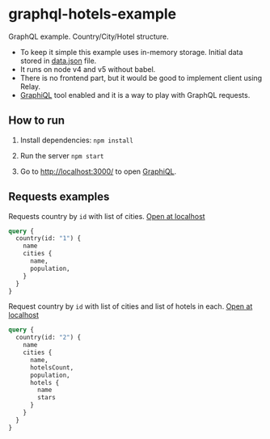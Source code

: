 # graphql-hotels-example
GraphQL example. Country/City/Hotel structure.

* To keep it simple this example uses in-memory storage. Initial data stored in [data.json](/storage/data.json) file.
* It runs on node v4 and v5 without babel.
* There is no frontend part, but it would be good to implement client using Relay.
* [GraphiQL](https://github.com/graphql/graphiql) tool enabled and it is a way to play with GraphQL requests.

## How to run
1. Install dependencies:
```npm install```


2. Run the server
```npm start```

3. Go to [http://localhost:3000/](http://localhost:3000/?query=query%20%7B%0A%20%20country(id%3A%20%222%22)%20%7B%0A%20%20%20%20name%0A%20%20%20%20cities%20%7B%0A%20%20%20%20%20%20name%2C%0A%20%20%20%20%20%20hotelsCount%2C%0A%20%20%20%20%20%20population%2C%0A%20%20%20%20%7D%0A%20%20%7D%0A%7D%0A%0A&variables=) to open [GraphiQL](https://github.com/graphql/graphiql). 

## Requests examples

Requests country by `id` with list of cities. [Open at localhost](http://localhost:3000/?query=query%20%7B%0A%20%20country(id%3A%20%221%22)%20%7B%0A%20%20%20%20name%0A%20%20%20%20cities%20%7B%0A%20%20%20%20%20%20name%2C%0A%20%20%20%20%20%20population%2C%0A%20%20%20%20%7D%0A%20%20%7D%0A%7D&variables=)
```graphql
query {
  country(id: "1") {
    name
    cities {
      name,
      population,
    }
  }
}
```

Request country by `id` with list of cities and list of hotels in each. [Open at localhost](http://localhost:3000/?query=query%20%7B%0A%20%20country(id%3A%20%222%22)%20%7B%0A%20%20%20%20name%0A%20%20%20%20cities%20%7B%0A%20%20%20%20%20%20name%2C%0A%20%20%20%20%20%20hotelsCount%2C%0A%20%20%20%20%20%20population%2C%0A%20%20%20%20%20%20hotels%20%7B%0A%20%20%20%20%20%20%20%20name%0A%20%20%20%20%20%20%20%20stars%0A%20%20%20%20%20%20%7D%0A%20%20%20%20%7D%0A%20%20%7D%0A%7D&variables=)
```graphql
query {
  country(id: "2") {
    name
    cities {
      name,
      hotelsCount,
      population,
      hotels {
        name
        stars
      }
    }
  }
}
```